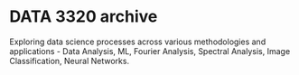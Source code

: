 # DATA 3320 archive

Exploring data science processes across various methodologies and applications - Data Analysis, ML, Fourier Analysis, Spectral Analysis, Image Classification, Neural Networks.
